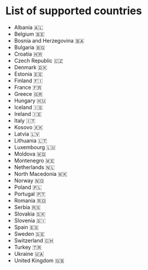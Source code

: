# List of supported countries

- Albania 🇦🇱
- Belgium 🇧🇪 
- Bosnia and Herzegovina 🇧🇦
- Bulgaria 🇧🇬
- Croatia 🇭🇷
- Czech Republic 🇨🇿
- Denmark 🇩🇰
- Estonia 🇪🇪
- Finland 🇫🇮
- France 🇫🇷
- Greece 🇬🇷
- Hungary 🇭🇺
- Iceland 🇮🇸
- Ireland 🇮🇪
- Italy 🇮🇹
- Kosovo 🇽🇰
- Latvia 🇱🇻
- Lithuania 🇱🇹
- Luxembourg 🇱🇺
- Moldova 🇲🇩
- Montenegro 🇲🇪
- Netherlands 🇳🇱
- North Macedonia 🇲🇰
- Norway 🇳🇴
- Poland 🇵🇱
- Portugal 🇵🇹 
- Romania 🇷🇴
- Serbia 🇷🇸
- Slovakia 🇸🇰
- Slovenia 🇸🇮
- Spain 🇪🇸
- Sweden 🇸🇪
- Switzerland 🇨🇭
- Turkey 🇹🇷
- Ukraine 🇺🇦
- United Kingdom 🇬🇧
